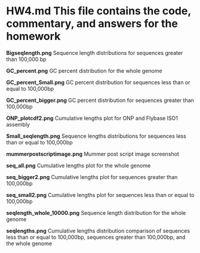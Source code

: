 # **HW4.md** This file contains the code, commentary, and answers for the homework

**Bigseqlength.png** Sequence length distributions for sequences greater than 100,000 bp

**GC_percent.png** GC percent distribution for the whole genome

**GC_percent_Small.png** GC percent distribution for sequences less than or equal to 100,000bp

**GC_percent_bigger.png** GC percent distribution for sequences greater than 100,000bp

**ONP_plotcdf2.png** Cumulative lengths plot for ONP and Flybase ISO1 assembly

**Small_seqlength.png** Sequence lengths distributions for sequences less than or equal to 100,000bp

**mummerpostscriptimage.png** Mummer post script image screenshot

**seq_all.png** Cumulative lengths plot for the whole genome

**seq_bigger2.png** Cumulative lengths plot for sequences greater than 100,000bp

**seq_small2.png** Cumulative lengths plot for sequences less than or equal to 100,000bp

**seqlength_whole_10000.png** Sequence length distribution for the whole genome

**seqlengths.png** Cumulative lengths distribution comparison of sequences less than or equal to 100,000bp, sequences greater than 100,000bp, and the whole genome
